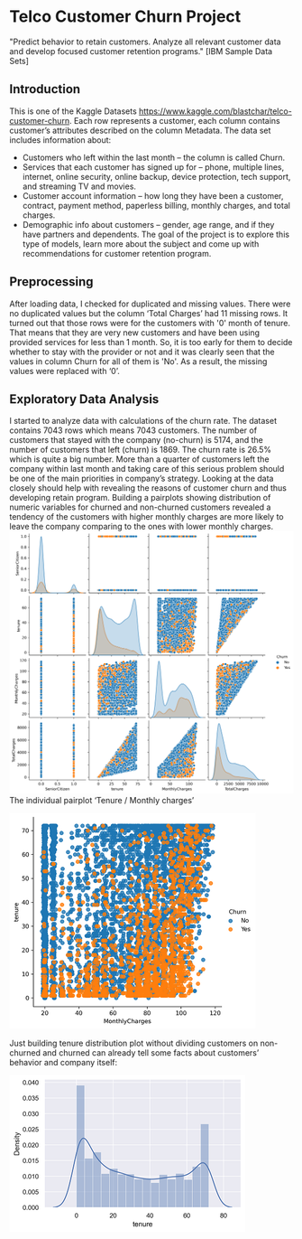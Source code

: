 # Telco Customer Churn Project
"Predict behavior to retain customers. Analyze all relevant customer data and develop focused customer retention programs." [IBM Sample Data Sets]
## Introduction
This is one of the Kaggle Datasets https://www.kaggle.com/blastchar/telco-customer-churn. Each row represents a customer, each column contains customer’s attributes described on the column Metadata.
The data set includes information about:
*	Customers who left within the last month – the column is called Churn.
*	Services that each customer has signed up for – phone, multiple lines, internet, online security, online backup, device protection, tech support, and streaming TV and movies.
*	Customer account information – how long they have been a customer, contract, payment method, paperless billing, monthly charges, and total charges.
*	Demographic info about customers – gender, age range, and if they have partners and dependents.
The goal of the project is to explore this type of models, learn more about the subject and come up with recommendations for customer retention program.
## Preprocessing
After loading data, I checked for duplicated and missing values. There were no duplicated values but the column ‘Total Charges’ had 11 missing rows. It turned out that those rows were for the customers with '0' month of tenure. That means that they are very new customers and have been using provided services for less than 1 month. So, it is too early for them to decide whether to stay with the provider or not and it was clearly seen that the values in column Churn for all of them is 'No'. As a result, the missing values were replaced with ‘0’.
## Exploratory Data Analysis
I started to analyze data with calculations of the churn rate.  The dataset contains 7043 rows which means 7043 customers. The number of customers that stayed with the company (no-churn) is 5174, and the number of customers that left (churn) is 1869. The churn rate is 26.5% which is quite a big number. More than a quarter of customers left the company within last month and taking care of this serious problem should be one of the main priorities in company’s strategy. Looking at the data closely should help with revealing the reasons of customer churn and thus developing retain program. 
Building a pairplots showing distribution of numeric variables for churned and non-churned customers revealed a tendency of the customers with higher monthly charges are more likely to leave the company comparing to the ones with lower monthly charges.
![](https://github.com/RomanTop/telcocustomerchurn/blob/main/Pictures/Numvar_distribution_plots.png)
The individual pairplot ‘Tenure / Monthly charges’

![](https://github.com/RomanTop/telcocustomerchurn/blob/main/Pictures/MonthlyCharges_tenure_churn.png)

Just building tenure distribution plot without dividing customers on non-churned and churned can already tell some facts about customers’ behavior and company itself:

![](https://github.com/RomanTop/telcocustomerchurn/blob/main/Pictures/tenure_distrib.png)
